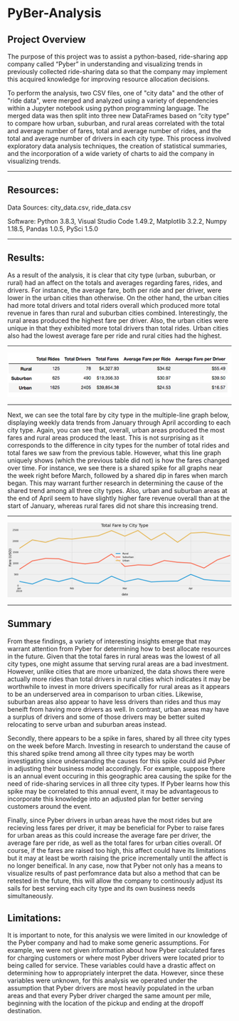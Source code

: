 # PyBer-Analysis

## Project Overview

The purpose of this project was to assist a python-based, ride-sharing app company called “Pyber” in understanding and visualizing trends in previously collected ride-sharing data so that the company may implement this acquired knowledge for improving resource allocation decisions.

To perform the analysis, two CSV files, one of "city data" and the other of "ride data", were merged and analyzed using a variety of dependencies within a Jupyter notebook using python programming language.  The merged data was then split into three new DataFrames based on “city type” to compare how urban, suburban, and rural areas correlated with the total and average number of fares, total and average number of rides, and the total and average number of drivers in each city type.  This process involved exploratory data analysis techniques, the creation of statistical summaries, and the incorporation of a wide variety of charts to aid the company in visualizing trends.

---------------------------------------------
## Resources:
Data Sources: city_data.csv, ride_data.csv

Software: Python 3.8.3, Visual Studio Code 1.49.2, 
Matplotlib 3.2.2, Numpy 1.18.5, Pandas 1.0.5, PySci 1.5.0

---------------------------------------------

## Results:

As a result of the analysis, it is clear that city type (urban, suburban, or rural) had an affect on the totals and averages regarding fares, rides, and drivers.  For instance, the average fare, both per ride and per driver, were lower in the urban cities than otherwise.  On the other hand, the urban cities had more total drivers and total riders overall which produced more total revenue in fares than rural and suburban cities combined.  Interestingly, the rural areas produced the highest fare per driver.  Also, the urban cities were unique in that they exhibited more total drivers than total rides.  Urban cities also had the lowest average fare per ride and rural cities had the highest.

-----------------------------------------------

![](analysis/summary_df.png)

----------------------------------------------

Next, we can see the total fare by city type in the multiple-line graph below, displaying weekly data trends from January through April according to each city type.  Again, you can see that, overall, urban areas produced the most fares and rural areas produced the least.  This is not surprising as it corresponds to the difference in city types for the number of total rides and total fares we saw from the previous table.  However, what this line graph uniquely shows (which the previous table did not) is how the fares changed over time.  For instance, we see there is a shared spike for all graphs near the week right before March, followed by a shared dip in fares when march began.  This may warrant further research in determining the cause of the shared trend among all three city types.  Also, urban and suburban areas at the end of April seem to have slightly higher fare revenue overall than at the start of January, whereas rural fares did not share this increasing trend. 

------------------------------------

![](analysis/ChallengeGraph.png)

-----------------------------------

## Summary

From these findings, a variety of interesting insights emerge that may warrant attention from Pyber for determining how to best allocate resources in the future.  Given that the total fares in rural areas was the lowest of all city types, one might assume that serving rural areas are a bad investment.  However, unlike cities that are more urbanized, the data shows there were actually more rides than total drivers in rural cities which indicates it may be worthwhile to invest in more drivers specifically for rural areas as it appears to be an underserved area in comparison to urban cities.  Likewise, suburban areas also appear to have less drivers than rides and thus may beneift from having more drivers as well.  In contrast, urban areas may have a surplus of drivers and some of those drivers may be better suited relocating to serve urban and suburban areas instead.

Secondly, there appears to be a spike in fares, shared by all three city types on the week before March.  Investing in research to understand the cause of this shared spike trend among all three city types may be worth investigating since undersanding the causes for this spike could aid Pyber in adjusting their business model accordingly.  For example, suppose there is an annual event occuring in this geographic area causing the spike for the need of ride-sharing services in all three city types.  If Pyber learns how this spike may be correlated to this annual event, it may be advantageous to incorporate this knowledge into an adjusted plan for better serving customers around the event.

Finally, since Pyber drivers in urban areas have the most rides but are recieving less fares per driver, it may be beneficial for Pyber to raise fares for urban areas as this could increase the average fare per driver, the average fare per ride, as well as the total fares for urban cities overall.  Of course, if the fares are raised too high, this affect could have its limitations but it may at least be worth raising the price incrementally until the affect is no longer beneifical.  In any case, now that Pyber not only has a means to visualize results of past perfomrance data but also a method that can be retested in the future, this will allow the company to continously adjust its sails for best serving each city type and its own business needs simultaneously.

## Limitations:

It is important to note, for this analysis we were limited in our knowledge of the Pyber company and had to make some generic assumptions.  For example, we were not given information about how Pyber calculated fares for charging customers or where most Pyber drivers were located prior to being called for service.  These variables could have a drastic affect on determining how to appropriately interpret the data.  However, since these variables were unknown, for this analysis we operated under the assumption that Pyber drivers are most heavily populated in the urban areas and that every Pyber driver charged the same amount per mile, beginning with the location of the pickup and ending at the dropoff destination.